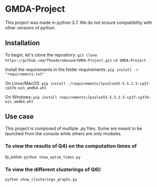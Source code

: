 # GMDA-Project

This project was made in python 3.7. We do not ensure compatibility with other versions of python.

## Installation

To begin, let's clone the repository:
`git clone https://github.com/TheodoreAouad/GMDA-Project.git`
`cd GMDA-Project`

Install the requirements in the folder requirements:
`pip install -r "requirements.txt"`

On Linux/MacOS:
`pip install ./requirements/lpsolve55-5.5.2.5-cp37-cp37m-win_amd64.whl`

On Windows:
`pip install requirements\lpsolve55-5.5.2.5-cp37-cp37m-win_amd64.whl`

## Use case

This project is composed of multiple .py files. Some are meant to be launched from the console while others are only modules.

### To view the results of Q4) on the computation times of
 lp_solve:
`python show_optim_times.py`

### To view the different clusterings of Q6):
`python show_clusterings_graphs.py`